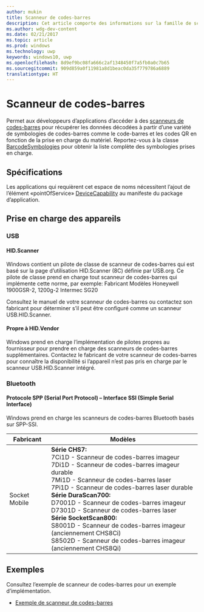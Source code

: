 ```yaml
---
author: mukin
title: Scanneur de codes-barres
description: Cet article comporte des informations sur la famille de scanneurs de codes-barres de point de service.
ms.author: wdg-dev-content
ms.date: 02/21/2017
ms.topic: article
ms.prod: windows
ms.technology: uwp
keywords: windows10, uwp
ms.openlocfilehash: 8d9ef9bc08fa666c2af1348450f7a5fb0a0c7b65
ms.sourcegitcommit: 909d859a0f11981a8d1beac0da35f779786a6889
translationtype: HT
---
```

# <a name="barcode-scanner"></a>Scanneur de codes-barres
Permet aux développeurs d’applications d’accéder à des [scanneurs de codes-barres](https://docs.microsoft.com/en-us/uwp/api/windows.devices.pointofservice.barcodescanner) pour récupérer les données décodées à partir d’une variété de symbologies de codes-barres comme le code-barres et les codes QR en fonction de la prise en charge du matériel. Reportez-vous à la classe [BarcodeSymbologies](https://docs.microsoft.com/en-us/uwp/api/windows.devices.pointofservice.barcodesymbologies) pour obtenir la liste complète des symbologies prises en charge.

## <a name="requirements"></a>Spécifications
Les applications qui requièrent cet espace de noms nécessitent l’ajout de l’élément «pointOfService» [DeviceCapability](https://msdn.microsoft.com/library/4353c4fd-f038-4986-81ed-d2ec0c6235ef) au manifeste du package d’application.

## <a name="device-support"></a>Prise en charge des appareils

### <a name="usb"></a>USB

#### <a name="hidscanner"></a>HID.Scanner
Windows contient un pilote de classe de scanneur de codes-barres qui est basé sur la page d’utilisation HID.Scanner (8C) définie par USB.org. Ce pilote de classe prend en charge tout scanneur de codes-barres qui implémente cette norme, par exemple: Fabricant    Modèles Honeywell    1900GSR-2, 1200g-2 Intermec    SG20

Consultez le manuel de votre scanneur de codes-barres ou contactez son fabricant pour déterminer s’il peut être configuré comme un scanneur USB.HID.Scanner.

#### <a name="hidvendor-specific"></a>Propre à HID.Vendor
Windows prend en charge l’implémentation de pilotes propres au fournisseur pour prendre en charge des scanneurs de codes-barres supplémentaires. Contactez le fabricant de votre scanneur de codes-barres pour connaître la disponibilité si l’appareil n’est pas pris en charge par le scanneur USB.HID.Scanner intégré.

### <a name="bluetooth"></a>Bluetooth
#### <a name="serial-port-protocol-spp--simple-serial-interface-ssi"></a>Protocole SPP (Serial Port Protocol) – Interface SSI (Simple Serial Interface)
Windows prend en charge les scanneurs de codes-barres Bluetooth basés sur SPP-SSI.

| Fabricant |    Modèles |
|--------------|-----------|
| Socket Mobile |    **Série CHS7:** <br/> 7Ci1D - Scanneur de codes-barres imageur <br/> 7Di1D - Scanneur de codes-barres imageur durable <br/> 7Mi1D - Scanneur de codes-barres laser <br/> 7Pi1D - Scanneur de codes-barres laser durable <br/> **Série DuraScan700:** <br/> D7001D - Scanneur de codes-barres imageur <br/> D7301D - Scanneur de codes-barres laser <br/> **Série SocketScan800:** <br/> S8001D - Scanneur de codes-barres imageur (anciennement CHS8Ci) <br/> S8502D - Scanneur de codes-barres imageur (anciennement CHS8Qi)

## <a name="examples"></a>Exemples
Consultez l’exemple de scanneur de codes-barres pour un exemple d’implémentation.
+    [Exemple de scanneur de codes-barres](https://github.com/Microsoft/Windows-universal-samples/tree/master/Samples/BarcodeScanner)
